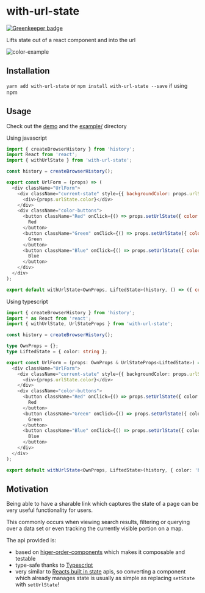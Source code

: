 # with-url-state

[![Greenkeeper badge](https://badges.greenkeeper.io/Dean177/with-url-state.svg)](https://greenkeeper.io/)

Lifts state out of a react component and into the url

![color-example](./example/color-example.gif)

## Installation

`yarn add with-url-state` or `npm install with-url-state --save` if using npm

## Usage

Check out the [demo](https://dean177.github.io/with-url-state/) and the [example/](https://github.com/Dean177/with-url-state/tree/master/example) directory

Using javascript

```javascript
import { createBrowserHistory } from 'history';
import React from 'react';
import { withUrlState } from 'with-url-state';

const history = createBrowserHistory();

export const UrlForm = (props) => (
  <div className="UrlForm">
    <div className="current-state" style={{ backgroundColor: props.urlState.color}}>
      <div>{props.urlState.color}</div>
    </div>
    <div className="color-buttons">
      <button className="Red" onClick={() => props.setUrlState({ color: 'red' })}>
        Red
      </button>
      <button className="Green" onClick={() => props.setUrlState({ color: 'green' })}>
        Green
      </button>
      <button className="Blue" onClick={() => props.setUrlState({ color: 'blue' })}>
        Blue
      </button>
    </div>
  </div>
);

export default withUrlState<OwnProps, LiftedState>(history, () => ({ color: 'blue' }))(UrlForm);
```

Using typescript

```typescript
import { createBrowserHistory } from 'history';
import * as React from 'react';
import { withUrlState, UrlStateProps } from 'with-url-state';

const history = createBrowserHistory();

type OwnProps = {};
type LiftedState = { color: string };

export const UrlForm = (props: OwnProps & UrlStateProps<LiftedState>) => (
  <div className="UrlForm">
    <div className="current-state" style={{ backgroundColor: props.urlState.color}}>
      <div>{props.urlState.color}</div>
    </div>
    <div className="color-buttons">
      <button className="Red" onClick={() => props.setUrlState({ color: 'red' })}>
        Red
      </button>
      <button className="Green" onClick={() => props.setUrlState({ color: 'green' })}>
        Green
      </button>
      <button className="Blue" onClick={() => props.setUrlState({ color: 'blue' })}>
        Blue
      </button>
    </div>
  </div>
);

export default withUrlState<OwnProps, LiftedState>(history, { color: 'blue' })(UrlForm);

```

## Motivation 

Being able to have a sharable link which captures the state of a page can be very useful functionality for users.
 
This commonly occurs when viewing search results, filtering or querying over a data set or even tracking the currently visible portion on a map. 

The api provided is:
- based on [higer-order-components](https://reactjs.org/docs/higher-order-components.html) which makes it composable and testable
- type-safe thanks to [Typescript](https://www.typescriptlang.org/)   
- very similar to [Reacts built in state](https://reactjs.org/docs/state-and-lifecycle.html) apis, so converting a component which already manages state is usually as simple as replacing `setState` with `setUrlState`!
